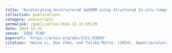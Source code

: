```yaml
---
title: "Accelerating Unstructured SpGEMM using Structured In-situ Computing"
collection: publications
category: manuscripts
permalink: /publication/2024-12-31-SPLIM
date: 2024-12-31
venue: 'IEEE TCAD'
paperurl: 'https://arxiv.org/abs/2311.03826'
citation: 'Huize Li, Dan Chen, and Tulika Mitra. (2024). &quot;Accelerating Unstructured SpGEMM using Structured In-situ Computing.&quot; <i>IEEE Transactions on Computer-Aided Design of Integrated Circuits and Systems (TCAD)</i>. Minor Revision.'
---
```


